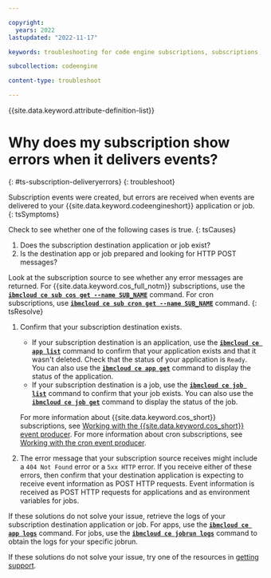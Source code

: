 ```yaml
---

copyright:
  years: 2022
lastupdated: "2022-11-17"

keywords: troubleshooting for code engine subscriptions, subscriptions, tips for subscriptions, cron, ping, object storage, 

subcollection: codeengine

content-type: troubleshoot

---
```


{{site.data.keyword.attribute-definition-list}}

# Why does my subscription show errors when it delivers events?
{: #ts-subscription-deliveryerrors}
{: troubleshoot}

Subscription events were created, but errors are received when events are delivered to your {{site.data.keyword.codeengineshort}} application or job.
{: tsSymptoms} 

Check to see whether one of the following cases is true.
{: tsCauses}

1. Does the subscription destination application or job exist? 
2. Is the destination app or job prepared and looking for HTTP POST messages?

Look at the subscription source to see whether any error messages are returned. For {{site.data.keyword.cos_full_notm}} subscriptions, use the [**`ibmcloud ce sub cos get --name SUB_NAME`**](/docs/codeengine?topic=codeengine-cli#cli-subscription-cos-get) command. For cron subscriptions, use [**`ibmcloud ce sub cron get --name SUB_NAME`**](/docs/codeengine?topic=codeengine-cli#cli-subscription-cron-get) command.
{: tsResolve}

1. Confirm that your subscription destination exists. 

    * If your subscription destination is an application, use the [**`ibmcloud ce app list`**](/docs/codeengine?topic=codeengine-cli#cli-application-list) command to confirm that your application exists and that it wasn't deleted. Check that the status of your application is `Ready`. You can also use the [**`ibmcloud ce app get`**](/docs/codeengine?topic=codeengine-cli#cli-application-get) command to display the status of the application. 
    * If your subscription destination is a job, use the [**`ibmcloud ce job list`**](/docs/codeengine?topic=codeengine-cli#cli-job-get) command to confirm that your job exists. You can also use the [**`ibmcloud ce job get`**](/docs/codeengine?topic=codeengine-cli#cli-job-get) command to display the status of the job. 

    For more information about {{site.data.keyword.cos_short}} subscriptions, see [Working with the {{site.data.keyword.cos_short}} event producer](/docs/codeengine?topic=codeengine-eventing-cosevent-producer). For more information about cron subscriptions, see [Working with the cron event producer](/docs/codeengine?topic=codeengine-subscribe-cron).

2. The error message that your subscription source receives might include a `404 Not Found` error or a `5xx HTTP` error. If you receive either of these errors, then confirm that your destination application is expecting to receive event information as POST HTTP requests. Event information is received as POST HTTP requests for applications and as environment variables for jobs.

If these solutions do not solve your issue, retrieve the logs of your subscription destination application or job. For apps, use the [**`ibmcloud ce app logs`**](/docs/codeengine?topic=codeengine-cli#cli-application-logs) command. For jobs, use the  [**`ibmcloud ce jobrun logs`**](/docs/codeengine?topic=codeengine-cli#cli-jobrun-logs) command to obtain the logs for your specific jobrun. 

If these solutions do not solve your issue, try one of the resources in [getting support](/docs/codeengine?topic=codeengine-get-support).


